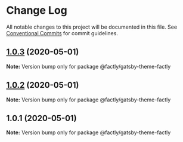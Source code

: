 # Change Log

All notable changes to this project will be documented in this file.
See [Conventional Commits](https://conventionalcommits.org) for commit guidelines.

## [1.0.3](https://github.com/mhjadav/gatsby-themes/compare/@factly/gatsby-theme-factly@1.0.2...@factly/gatsby-theme-factly@1.0.3) (2020-05-01)

**Note:** Version bump only for package @factly/gatsby-theme-factly





## [1.0.2](https://github.com/factly/gatsby-themes/compare/@factly/gatsby-theme-factly@1.0.1...@factly/gatsby-theme-factly@1.0.2) (2020-05-01)

**Note:** Version bump only for package @factly/gatsby-theme-factly





## 1.0.1 (2020-05-01)

**Note:** Version bump only for package @factly/gatsby-theme-factly

